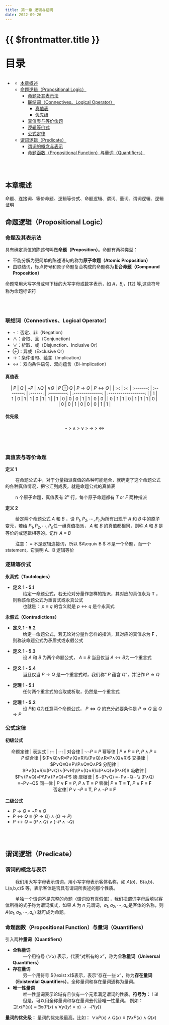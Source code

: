```yaml
---
title: 第一章 逻辑与证明
date: 2022-09-26
---
```


# {{ $frontmatter.title }}

<p style="font-size: 32px; font-weight: bold;">目录</p>

<!-- @import "[TOC]" {cmd="toc" depthFrom=1 depthTo=5 orderedList=false} -->

<!-- code_chunk_output -->

- [](#)
  - [本章概述](#本章概述)
  - [命题逻辑（Propositional Logic）](#命题逻辑propositional-logic)
    - [命题及其表示法](#命题及其表示法)
    - [联结词（Connectives、Logical Operator）](#联结词connectives-logical-operator)
      - [真值表](#真值表)
      - [优先级](#优先级)
    - [真值表与等价命题](#真值表与等价命题)
    - [逻辑等价式](#逻辑等价式)
    - [公式定律](#公式定律)
  - [谓词逻辑（Predicate）](#谓词逻辑predicate)
    - [谓词的概念与表示](#谓词的概念与表示)
    - [命题函数（Propositional Function）与量词（Quantifiers）](#命题函数propositional-function与量词quantifiers)

<!-- /code_chunk_output -->

<br> 
&emsp;

## 本章概述

命题、连接词、等价命题、逻辑等价式、命题逻辑、谓词、量词、谓词逻辑、逻辑证明

## 命题逻辑（Propositional Logic）

### 命题及其表示法

具有确定真值的陈述句叫做**命题（Proposition）**。命题有两种类型：

- 不能分解为更简单的陈述语句的称为**原子命题（Atomic Proposition）**
- 由联结词，标点符号和原子命题复合构成的命题称为**复合命题（Compound Proposition）**

命题常用大写字母或带下标的大写字母或数字表示，如 $A$，$B_i$​，$[12]$ 等,这些符号称为命题标识符

<br>
&emsp;

### 联结词（Connectives、Logical Operator）

- $\neg$：否定、非（Negation）
- $\wedge$：合取、且（Conjunction）
- $\vee$：析取、或（Disjunction、Inclusive Or）
- $\oplus$：异或（Exclusive Or）
- $\rightarrow$：条件语句、蕴含（Implication）
- $\leftrightarrow$：双向条件语句、双向蕴含（Bi-implication）

#### 真值表

<div style="text-align: center;margin: 1rem;">

<span></span>
| $P$ | $Q$ | $\lnot P$ | $\wedge Q$ | $\vee Q$ | $P\oplus Q$ | $P\rightarrow Q$ | $P\leftrightarrow Q$ |
| :-: | :-: | :-------: | :--------: | :------: | :---------: | :--------------: | :------------------: |
| 1 | 1 | 0 | 1 | 1 | 0 | 1 | 1 |
| 1 | 0 | 0 | 0 | 1 | 1 | 0 | 0 |
| 0 | 1 | 1 | 0 | 1 | 1 | 1 | 0 |
| 0 | 0 | 1 | 0 | 0 | 0 | 1 | 1 |

</div>

#### 优先级

$$\lnot \;>\; \wedge \;>\; \vee \;>\; \to \;>\; \Leftrightarrow$$

<br>
&emsp;

### 真值表与等价命题

**定义 1**

&emsp;&emsp; 在命题公式中，对于分量指派真值的各种可能组合，就确定了这个命题公式的各种真值情况，把它汇列成表，就是命题公式的真值表

&emsp;&emsp; n 个原子命题，真值表有 $2^n$ 行，每个原子命题都有 $T$ or $F$ 两种指派

**定义 2**

&emsp;&emsp; 给定两个命题公式 $A$ 和 $B$ ，设 $P_1,P_2,\cdots,P_n$​ 为所有出现于 $A$ 和 $B$ 中的原子变元，若给 $P_1,P_2,\cdots,P_n$​ 任一组真值指派， $A$ 和 $B$ 的真值都相同，则称 $A$ 和 $B$ 是等价的或逻辑相等的。记作 $A\equiv B$

&emsp;&emsp; 注意： $\equiv$ 不是逻辑连接词，所以 $A\equiv B $ 不是一个命题，而一个 statement，它表明 A、B 逻辑等价

### 逻辑等价式

**永真式（Tautologies）**

- **定义 1 - 5.1** <br> &emsp;&emsp; 给定一命题公式，若无论对分量作怎样的指派，其对应的真值永为 $\pmb{T}$ ，则称该命题公式为重言式或永真公式 <br> &emsp;&emsp; 也就是： $p\equiv q$ 的含义就是 $p\leftrightarrow q$ 是个永真式

**永假式（Contradictions）**

- **定义 1 - 5.2** <br> &emsp;&emsp; 给定一命题公式，若无论对分量作怎样的指派，其对应的真值永为 $\pmb{F}$ ，则称该命题公式为矛盾式或永假公式

- **定义 1 - 5.3** <br> &emsp;&emsp; 设 $A$ 和 $B$ 为两个命题公式， $A \equiv B$ 当且仅当 $A \leftrightarrow B$为一个重言式

- **定义 1 - 5.4** <br> &emsp;&emsp; 当且仅当 $P \rightarrow Q$ 是一个重言式时，我们称“ $P$ 蕴含 $Q$”，并记作 $P \Rightarrow Q$

- **定理 1 - 5.1** <br> &emsp;&emsp; 任何两个重言式的合取或析取，仍然是一个重言式

- **定理 1 - 5.2** <br> &emsp;&emsp; 设 $P$和 $Q$为任意两个命题公式， $P \Leftrightarrow Q$ 的充分必要条件是 $P \Rightarrow Q$ 且 $Q \Rightarrow P$

### 公式定律

**初级公式**

<div style="text-align: center;margin: 1rem;">

<span></span>
命题定律 | 表达式
| :-: | :-: |
对合律 | $\neg\neg P \equiv P$
幂等律 | $P \vee P \equiv P ,\; P \wedge P \equiv P$
结合律 | $(P∨Q)∨R≡P∨(Q∨R)\\(P∧Q)∧R≡P∧(Q∧R)​$
交换律 | $P∨Q≡Q∨P\\P∧Q≡Q∧P​$
分配律 | $P∨(Q∧R)≡(P∨Q)∧(P∨R)\\P∧(Q∨R)≡(P∧Q)∨(P∧R)$
吸收律 | $P∨(P∧Q)≡P\\P∧(P∨Q)≡P$
德·摩根律 | $¬(P∨Q) ≡¬P∧¬Q¬ \\ (P∧Q) ≡¬P∨¬Q$
同一律 | $P\vee\pmb{F}\equiv P ,\; P\wedge\pmb{T}\equiv P$
零律| $P\vee\pmb{T}\equiv\pmb{T} ,\;P \wedge\pmb{F}\equiv\pmb{F}$  
否定律| $P\vee\neg P\equiv\pmb{T} ,\; P\wedge\neg P\equiv\pmb{F}$

</div>

**二级公式**

- $P \rightarrow Q \equiv \neg P \vee Q$
- $P \leftrightarrow Q \equiv(P \rightarrow Q) \wedge(Q \rightarrow P)$
- $P \leftrightarrow Q \equiv(P \wedge Q) \vee(\neg P \wedge \neg Q)$

<br>
&emsp;

## 谓词逻辑（Predicate）

### 谓词的概念与表示

&emsp;&emsp; 我们用大写字母表示谓词，用小写字母表示客体名称，如 $A(b)、$B(a,b)$、$L(a,b,c)$ 等，表示客体是否具有谓词所表述的那个性质。

&emsp;&emsp; 单独一个谓词不是完整的命题（谓词没有真假值），我们把谓词字母后填以客体所得的式子称为谓词填式，如果 $A$ 为 $n$ 元谓词，$a_1,a_2,\cdots,a_n$​ 是客体的名称，则 $A(a_1,a_2,\cdots,a_n)$ 就可成为命题。

### 命题函数（Propositional Function）与量词（Quantifiers）

引入两种**量词（Quantifiers）**

- **全称量词** <br> &emsp;&emsp; 一个用符号 $(\forall x)$ 表示，代表“对所有的 $x$”，称为**全称量词（Universal Quantifiers）**
- **存在量词** <br> &emsp;&emsp; 另一个用符号 $(\exist x)$表示，表示“存在一些 $x$”，称为**存在量词（Existential Quantifiers）**。全称量词和存在量词通称为量词。
- **唯一性量词** <br> &emsp;&emsp; 唯一性量词表示论域有且仅有一个元素满足谓词的性质。**符号为：** ! $\exists !$ <br> &emsp;&emsp; 但是，可以用全称量词和存在量词去代替唯一性量词。 例如： $\exists!x(P(x)) \equiv \exists x (P(x) \wedge \forall y((y!=x)\rightarrow \neg P(y) )$

**量词的优先级：** 量词的优先级最高。比如： $\forall xP(x)\wedge Q(x)\equiv (\forall xP(x)\wedge Q(x)$

